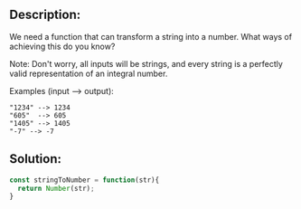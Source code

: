 ## Description:

 We need a function that can transform a string into a number. What ways of achieving this do you know?

Note: Don't worry, all inputs will be strings, and every string is a perfectly valid representation of an integral number.

Examples (input --> output):
```
"1234" --> 1234
"605"  --> 605
"1405" --> 1405
"-7" --> -7
```

 ## Solution:
 
```javascript
const stringToNumber = function(str){
  return Number(str);  
}
```